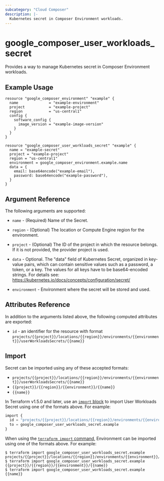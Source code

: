 ```yaml
---
subcategory: "Cloud Composer"
description: |-
  Kubernetes secret in Composer Environment workloads.
---
```


# google\_composer\_user\_workloads\_secret

Provides a way to manage Kubernetes secret in Composer Environment workloads.

## Example Usage

```hcl
resource "google_composer_environment" "example" {
  name              = "example-environment"
  project           = "example-project"
  region            = "us-central1"
  config {
    software_config {
      image_version = "example-image-version"
    }
  }
}

resource "google_composer_user_workloads_secret" "example" {
  name = "example-secret"
  project = "example-project"
  region = "us-central1"
  environment = google_composer_environment.example.name
  data = {
    email: base64encode("example-email"),
    password: base64encode("example-password"),
  }
}
```

## Argument Reference

The following arguments are supported:

* `name` -
  (Required)
  Name of the Secret.

* `region` -
  (Optional)
  The location or Compute Engine region for the environment.

* `project` -
  (Optional) The ID of the project in which the resource belongs.
  If it is not provided, the provider project is used.

* `data` -
  Optional. The "data" field of Kubernetes Secret, organized in key-value pairs, 
  which can contain sensitive values such as a password, a token, or a key. 
  The values for all keys have to be base64-encoded strings. 
  For details see: https://kubernetes.io/docs/concepts/configuration/secret/

* `environment` -
  Environment where the secret will be stored and used.



## Attributes Reference

In addition to the arguments listed above, the following computed attributes are exported:

* `id` - an identifier for the resource with format `projects/{{project}}/locations/{{region}}/environments/{{environment}}/userWorkloadsSecrets/{{name}}`

## Import

Secret can be imported using any of these accepted formats:

* `projects/{{project}}/locations/{{region}}/environments/{{environment}}/userWorkloadsSecrets/{{name}}`
* `{{project}}/{{region}}/{{environment}}/{{name}}`
* `{{name}}`

In Terraform v1.5.0 and later, use an [`import` block](https://developer.hashicorp.com/terraform/language/import) to import User Workloads Secret using one of the formats above. For example:

```tf
import {
  id = "projects/{{project}}/locations/{{region}}/environments/{{environment}}/userWorkloadsSecrets/{{name}}"
  to = google_composer_user_workloads_secret.example
}
```

When using the [`terraform import` command](https://developer.hashicorp.com/terraform/cli/commands/import), Environment can be imported using one of the formats above. For example:

```
$ terraform import google_composer_user_workloads_secret.example projects/{{project}}/locations/{{region}}/environments/{{environment}}/userWorkloadsSecrets/{{name}}
$ terraform import google_composer_user_workloads_secret.example {{project}}/{{region}}/{{environment}}/{{name}}
$ terraform import google_composer_user_workloads_secret.example {{name}}
```
